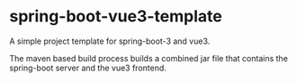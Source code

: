 # spring-boot-vue3-template

A simple project template for spring-boot-3 and vue3.

The maven based build process builds a combined jar file that contains the spring-boot server and the vue3 frontend.